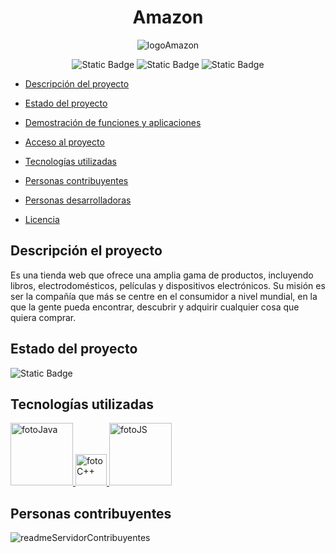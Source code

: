 <h1 align="center"> Amazon </h1>

<div align="center">

![logoAmazon](https://github.com/user-attachments/assets/933cc50a-efd3-439b-9800-8decc9f5cf65)
</div>
<div align="center">

![Static Badge](https://img.shields.io/badge/licencia%20-%20Amazon%20-%20blue)
![Static Badge](https://img.shields.io/badge/versi%C3%B3n%20-%203.24%20-%20green)
![Static Badge](https://img.shields.io/badge/%C3%BAltima%20versi%C3%B3n%20-%20febrero%20-%20green)
</div>

- [Descripción del proyecto](#descripción-del-proyecto)

- [Estado del proyecto](#estado-del-proyecto)

- [Demostración de funciones y aplicaciones](#demostracion-de-funciones-y-aplicaciones)

- [Acceso al proyecto](#acceso-al-proyecto)
  
- [Tecnologías utilizadas](#tecnologias-utilizadas)

- [Personas contribuyentes](#personas-contribuyentes)



- [Personas desarrolladoras](#personas-desarrolladoras)

- [Licencia](#licencia)

## Descripción el proyecto
Es una tienda web que ofrece una amplia gama de productos, incluyendo libros, electrodomésticos, películas y dispositivos electrónicos. Su misión es ser la compañía que más se centre en el consumidor a nivel mundial, en la que la gente pueda encontrar, descubrir y adquirir cualquier cosa que quiera comprar.

## Estado del proyecto
![Static Badge](https://img.shields.io/badge/estado-en%20desarrollo-green)



## Tecnologías utilizadas

<a href="https://www.java.com/es/">
    <img src="https://miro.medium.com/v2/resize:fit:2560/1*2XrX0fP0htyTCah7AglTig.jpeg" alt="fotoJava" width="100"/>
</a>

<a href="https://learn.microsoft.com/es-es/cpp/cpp/welcome-back-to-cpp-modern-cpp?view=msvc-170">
    <img src="https://upload.wikimedia.org/wikipedia/commons/1/18/ISO_C%2B%2B_Logo.svg" alt="fotoC++" width="50"/>
</a>

<a href="https://developer.mozilla.org/es/docs/Web/JavaScript">
    <img src="https://encrypted-tbn0.gstatic.com/images?q=tbn:ANd9GcT51BMMUr2H27skg69TPo-ohN15vKM_fFeX0A&s" alt="fotoJS" width="100"/>
</a>







## Personas contribuyentes
![readmeServidorContribuyentes](https://github.com/user-attachments/assets/620adc61-d6c3-4087-806f-60d9ea38c479)




